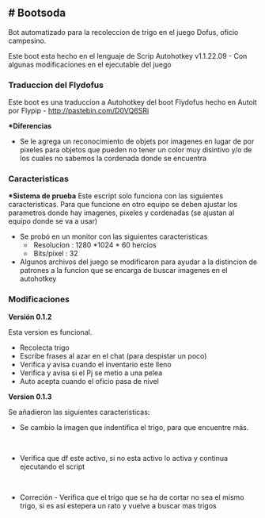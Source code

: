 <h2># Bootsoda</h2>
<p>Bot automatizado para la recoleccion de trigo en el juego Dofus, oficio campesino.</p>
<p>Este boot esta hecho en el lenguaje de Scrip Autohotkey v1.1.22.09 - Con algunas modificaciones en el ejecutable del juego</p>
<h3>Traduccion del Flydofus</h3>
<p>Este boot es una traduccion a Autohotkey del boot Flydofus hecho en Autoit por Flypip - <a href="http://pastebin.com/D0VQ6SRi">http://pastebin.com/D0VQ6SRi</a></p>
<p><strong>*Diferencias</strong></p>
<ul>
<li>Se le agrega un reconocimiento de objets por imagenes en lugar de por pixeles para objetos que pueden no tener un color muy disintivo y/o de los cuales no sabemos la cordenada donde se encuentra</li>
</ul>
<h3>Caracteristicas</h3>
<p><strong>*Sistema de prueba</strong> Este escript solo funciona con las siguientes caracteristicas. Para que funcione en otro equipo se deben ajustar los parametros donde hay imagenes, pixeles y cordenadas (se ajustan al equipo donde se va a usar)</p>
<ul>
<li>Se prob&oacute; en un monitor con las siguientes caracteristicas
<ul>
<li>&nbsp;Resolucion : 1280 *1024 * 60 hercios</li>
<li>&nbsp;Bits/p&iacute;xel : 32</li>
</ul>
</li>
<li>Algunos archivos del juego se modificaron para ayudar a la distincion de patrones a la funcion que se encarga de buscar imagenes en el autohotkey</li>
</ul>
<h3>Modificaciones</h3>
<p><strong>Versi&oacute;n 0.1.2</strong></p>
<p>Esta version es funcional.</p>
<ul>
<li>Recolecta trigo</li>
<li>Escribe frases al azar en el chat (para despistar un poco)</li>
<li>Verifica y avisa cuando el inventario este lleno</li>
<li>Verifica y avisa si el Pj se metio a una pelea</li>
<li>Auto acepta cuando el oficio pasa de nivel</li>
</ul>
<p><strong>Version 0.1.3</strong></p>
<p>Se a&ntilde;adieron las siguientes caracteristicas:</p>
<ul>
<li>
<p>Se cambio la imagen que indentifica el trigo, para que encuentre m&aacute;s.</p>
<p>&nbsp;</p>
</li>
<li>
<p>Verifica que df este activo, si no esta activo lo activa y continua ejecutando el script</p>
<p>&nbsp;</p>
</li>
<li>
<p>Correci&oacute;n - Verifica que el trigo que se ha de cortar no sea el mismo trigo, si es as&iacute; estepera un rato y vuelve a buscar mas trigos</p>
</li>
</ul>